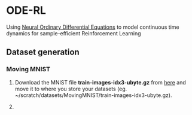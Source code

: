 # ODE-RL

Using <a href="https://arxiv.org/abs/1806.07366">Neural Ordinary Differential Equations</a> to model continuous time dynamics for sample-efficient Reinforcement Learning

## Dataset generation

### Moving MNIST

1. Download the MNIST file <b>train-images-idx3-ubyte.gz</b> from <a href="http://yann.lecun.com/exdb/mnist/">here</a> and move it to where you store your datasets (eg. ~/scratch/datasets/MovingMNIST/train-images-idx3-ubyte.gz).

2. 